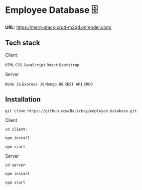 # Employee Database 🗄
**URL:** https://mern-stack-crud-m2qd.onrender.com/

## Tech stack

Client

`HTML` `CSS` `JavaScript` `React` `Bootstrap`

Server

 `Node JS` `Express JS` `Mongo DB` `REST API` `CRUD`

## Installation
```console
git clone https://github.com/Basicbay/employee-database.git
```

Client

```console
cd client-
```
```console
npm install
```
```console
npm start
```

Server

```console
cd server
```
```console
npm install
```
```console
npm start
```



